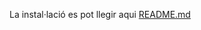 La instal·lació es pot llegir aqui [README.md](https://github.com/Proyecto-Sintesi/configs/edit/main/etc/webmin/README.md)
